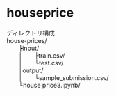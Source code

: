# houseprice  
ディレクトリ構成  
house-prices/  
&emsp;&emsp;┝input/  
&emsp;&emsp;│&emsp;&emsp;┝train.csv/  
&emsp;&emsp;│&emsp;&emsp;└test.csv/  
&emsp;&emsp;│output/  
&emsp;&emsp;│&emsp;&emsp;└sample_submission.csv/  
&emsp;&emsp;└house price3.ipynb/  
       
